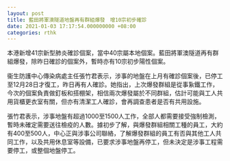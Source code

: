 ```yaml
---
layout: post
title: 藍田將軍澳隧道地盤再有群組爆發　增10宗初步確診
date: 2021-01-03 17:17:54.000000000 +08:00
categories: rthk
---
```


本港新增41宗新型肺炎確診個案，當中40宗屬本地個案。藍田將軍澳隧道再有群組爆發，除昨日確診的個案外，暫時亦有10宗初步陽性個案。

衞生防護中心傳染病處主任張竹君表示，涉事的地盤在上月有確診個案後，已停工至12月28日才復工，昨日再有人確診。她指出，上次爆發群組是從事紥鐵工作，今次的個案負責做釘板和搭棚架，相信兩次爆發屬於不同群組，估計可能與工人共用貨櫃更衣室有關，但亦有清潔工人確診，會再調查患者是否有共用設施。

張竹君表示，涉事地盤有超過1000至1500人工作，全部人都需要接受強制檢測，暫時未確定需要送往檢疫的人數。據初步了解，與爆發群組相關工種的員工，大約有400至500人，中心正與涉事公司聯絡，了解爆發群組的員工有否與其他工人共同工作，以及共用休息室等設備，已要求涉事地盤再停工，但未決定是涉事工程需要停工，或整個地盤停工。
